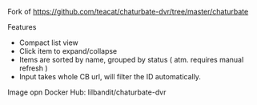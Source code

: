Fork of https://github.com/teacat/chaturbate-dvr/tree/master/chaturbate

Features
- Compact list view
- Click item to expand/collapse
- Items are sorted by name, grouped by status ( atm. requires manual refresh )
- Input takes whole CB url, will filter the ID automatically.

Image opn Docker Hub: lilbandit/chaturbate-dvr
